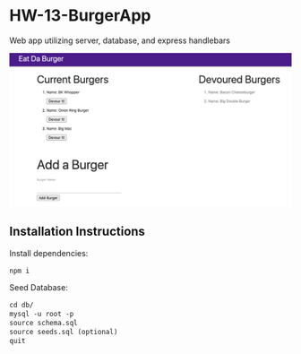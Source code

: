 # HW-13-BurgerApp
Web app utilizing server, database, and express handlebars

![Home Page](public/assets/readme.png)


## Installation Instructions
Install dependencies:
 ``` 
 npm i 
 ```
Seed Database:

```
cd db/
mysql -u root -p 
source schema.sql
source seeds.sql (optional)
quit
```
